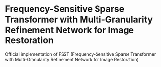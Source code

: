 # Frequency-Sensitive Sparse Transformer with Multi-Granularity Refinement Network for Image Restoration
Official implementation of FSST (Frequency-Sensitive Sparse Transformer with Multi-Granularity Refinement Network for Image Restoration) 
